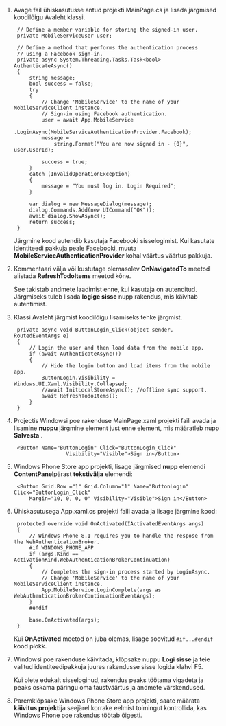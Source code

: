 
1. Avage fail ühiskasutusse antud projekti MainPage.cs ja lisada järgmised koodilõigu Avaleht klassi.
    
        // Define a member variable for storing the signed-in user. 
        private MobileServiceUser user;

        // Define a method that performs the authentication process
        // using a Facebook sign-in. 
        private async System.Threading.Tasks.Task<bool> AuthenticateAsync()
        {
            string message;
            bool success = false;
            try
            {
                // Change 'MobileService' to the name of your MobileServiceClient instance.
                // Sign-in using Facebook authentication.
                user = await App.MobileService
                    .LoginAsync(MobileServiceAuthenticationProvider.Facebook);
                message =
                    string.Format("You are now signed in - {0}", user.UserId);

                success = true;
            }
            catch (InvalidOperationException)
            {
                message = "You must log in. Login Required";
            }

            var dialog = new MessageDialog(message);
            dialog.Commands.Add(new UICommand("OK"));
            await dialog.ShowAsync();
            return success;
        }

    Järgmine kood autendib kasutaja Facebooki sisselogimist. Kui kasutate identiteedi pakkuja peale Facebooki, muuta **MobileServiceAuthenticationProvider** kohal väärtus väärtus pakkuja.

3. Kommentaari välja või kustutage olemasolev **OnNavigatedTo** meetod alistada **RefreshTodoItems** meetod kõne.

    See takistab andmete laadimist enne, kui kasutaja on autenditud. Järgmiseks tuleb lisada **logige sisse** nupp rakendus, mis käivitab autentimist.

4. Klassi Avaleht järgmist koodilõigu lisamiseks tehke järgmist.

        private async void ButtonLogin_Click(object sender, RoutedEventArgs e)
        {
            // Login the user and then load data from the mobile app.
            if (await AuthenticateAsync())
            {
                // Hide the login button and load items from the mobile app.
                ButtonLogin.Visibility = Windows.UI.Xaml.Visibility.Collapsed;
                //await InitLocalStoreAsync(); //offline sync support.
                await RefreshTodoItems();
            }
        }
        
5. Projectis Windowsi poe rakenduse MainPage.xaml projekti faili avada ja lisamine **nuppu** järgmine element just enne element, mis määratleb nupp **Salvesta** .

        <Button Name="ButtonLogin" Click="ButtonLogin_Click" 
                        Visibility="Visible">Sign in</Button>

6. Windows Phone Store app projekti, lisage järgmised **nupp** elemendi **ContentPanel**pärast **tekstivälja** elemendi:

        <Button Grid.Row ="1" Grid.Column="1" Name="ButtonLogin" Click="ButtonLogin_Click" 
            Margin="10, 0, 0, 0" Visibility="Visible">Sign in</Button>

8. Ühiskasutusega App.xaml.cs projekti faili avada ja lisage järgmine kood:

        protected override void OnActivated(IActivatedEventArgs args)
        {
            // Windows Phone 8.1 requires you to handle the respose from the WebAuthenticationBroker.
            #if WINDOWS_PHONE_APP
            if (args.Kind == ActivationKind.WebAuthenticationBrokerContinuation)
            {
                // Completes the sign-in process started by LoginAsync.
                // Change 'MobileService' to the name of your MobileServiceClient instance. 
                App.MobileService.LoginComplete(args as WebAuthenticationBrokerContinuationEventArgs);
            }
            #endif

            base.OnActivated(args);
        }

    Kui **OnActivated** meetod on juba olemas, lisage soovitud `#if...#endif` kood plokk.

9. Windowsi poe rakenduse käivitada, klõpsake nuppu **Logi sisse** ja teie valitud identiteedipakkuja juures rakendusse sisse logida klahvi F5. 

    Kui olete edukalt sisseloginud, rakendus peaks töötama vigadeta ja peaks oskama päringu oma taustväärtus ja andmete värskendused.

10. Paremklõpsake Windows Phone Store app projekti, saate määrata **käivitus projekti**ja seejärel korrake eelmist toimingut kontrollida, kas Windows Phone poe rakendus töötab õigesti.  

 